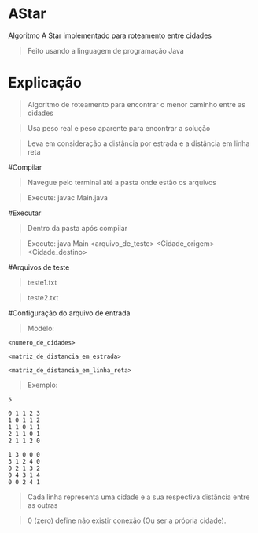 # AStar
Algoritmo A Star implementado para roteamento entre cidades
 > Feito usando a linguagem de programação Java

# Explicação
 > Algoritmo de roteamento para encontrar o menor caminho entre as cidades

 > Usa peso real e peso aparente para encontrar a solução

 > Leva em consideração a distância por estrada e a distância em linha reta

#Compilar
 > Navegue pelo terminal até a pasta onde estão os arquivos

 > Execute: javac Main.java

#Executar
 > Dentro da pasta após compilar

 > Execute: java Main <arquivo_de_teste> <Cidade_origem> <Cidade_destino>

#Arquivos de teste
 > teste1.txt

 > teste2.txt

#Configuração do arquivo de entrada
 > Modelo:

```
<numero_de_cidades>

<matriz_de_distancia_em_estrada>

<matriz_de_distancia_em_linha_reta>

```

 > Exemplo:
```
5

0 1 1 2 3
1 0 1 1 2
1 1 0 1 1
2 1 1 0 1
2 1 1 2 0

1 3 0 0 0
3 1 2 4 0
0 2 1 3 2
0 4 3 1 4
0 0 2 4 1

```

 > Cada linha representa uma cidade e a sua respectiva distância entre as outras

 > 0 (zero) define não existir conexão (Ou ser a própria cidade).
